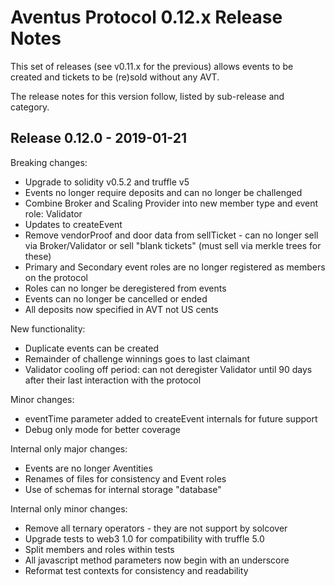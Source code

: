 # Aventus Protocol 0.12.x Release Notes

This set of releases (see v0.11.x for the previous) allows events to be created and tickets to be (re)sold without any AVT.

The release notes for this version follow, listed by sub-release and category.

## Release 0.12.0 - 2019-01-21

Breaking changes:
- Upgrade to solidity v0.5.2 and truffle v5
- Events no longer require deposits and can no longer be challenged
- Combine Broker and Scaling Provider into new member type and event role: Validator
- Updates to createEvent
- Remove vendorProof and door data from sellTicket - can no longer sell via Broker/Validator or sell "blank tickets" (must sell via merkle trees for these)
- Primary and Secondary event roles are no longer registered as members on the protocol
- Roles can no longer be deregistered from events
- Events can no longer be cancelled or ended
- All deposits now specified in AVT not US cents

New functionality:
- Duplicate events can be created
- Remainder of challenge winnings goes to last claimant
- Validator cooling off period: can not deregister Validator until 90 days after their last interaction with the protocol

Minor changes:
- eventTime parameter added to createEvent internals for future support
- Debug only mode for better coverage

Internal only major changes:
- Events are no longer Aventities
- Renames of files for consistency and Event roles
- Use of schemas for internal storage "database"

Internal only minor changes:
- Remove all ternary operators - they are not support by solcover
- Upgrade tests to web3 1.0 for compatibility with truffle 5.0
- Split members and roles within tests
- All javascript method parameters now begin with an underscore
- Reformat test contexts for consistency and readability
